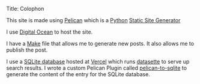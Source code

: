 Title: Colophon

This site is made using [Pelican](https://getpelican.com/) which is a [Python](https://www.python.org/) [Static Site Generator](https://en.wikipedia.org/wiki/Static_site_generator)

I use [Digital Ocean](https://www.digitalocean.com/) to host the site.

I have a [Make](https://raw.githubusercontent.com/ryancheley/ryancheley.com/main/Makefile) file that allows me to generate new posts. It also allows me to publish the post.

I use a [SQLite database](https://sqlite.org/) hosted at [Vercel](https://vercel.com/) which runs [datasette](https://datasette.io/) to serve up search results. I wrote a custom Pelican Plugin called [pelican-to-sqlite](https://pypi.org/project/pelican-to-sqlite/) to generate the content of the entry for the SQLite database.
